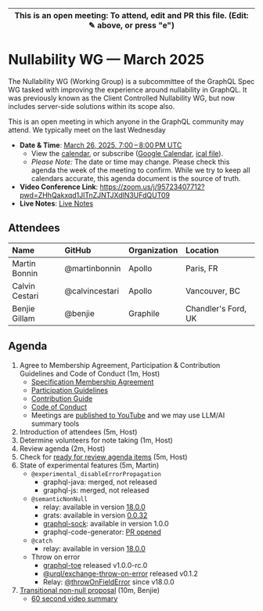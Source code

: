 | This is an open meeting: To attend, edit and PR this file. (Edit: ✎ above, or press "e") |
| ---------------------------------------------------------------------------------------- |

# Nullability WG — March 2025

The Nullability WG (Working Group) is a subcommittee of the GraphQL Spec WG
tasked with improving the experience around nullability in GraphQL. It was
previously known as the Client Controlled Nullability WG, but now includes
server-side solutions within its scope also.

This is an open meeting in which anyone in the GraphQL community may attend.
We typically meet on the last Wednesday


- **Date & Time**: [March 26, 2025, 7:00 – 8:00 PM UTC](https://www.timeanddate.com/worldclock/converter.html?iso=20250326T190000&p1=224&p2=179&p3=136&p4=268&p5=367&p6=438&p7=248&p8=240)
  - View the [calendar][], or subscribe ([Google Calendar][], [ical file][]).
  - _Please Note:_ The date or time may change. Please check this agenda the
    week of the meeting to confirm. While we try to keep all calendars accurate,
    this agenda document is the source of truth.
- **Video Conference Link**: https://zoom.us/j/95723407712?pwd=ZHhQakxqd1JlTnZJNTJXdlN3UFdQUT09
- **Live Notes**: [Live Notes][]

[calendar]: https://calendar.google.com/calendar/embed?src=linuxfoundation.org_ik79t9uuj2p32i3r203dgv5mo8%40group.calendar.google.com
[google calendar]: https://calendar.google.com/calendar?cid=bGludXhmb3VuZGF0aW9uLm9yZ19pazc5dDl1dWoycDMyaTNyMjAzZGd2NW1vOEBncm91cC5jYWxlbmRhci5nb29nbGUuY29t
[ical file]: https://calendar.google.com/calendar/ical/linuxfoundation.org_ik79t9uuj2p32i3r203dgv5mo8%40group.calendar.google.com/public/basic.ics
[live notes]: https://docs.google.com/document/d/1IwWB_JBgqFnKVNnXph1k0j3ZTrMzYR9n8fEaxR11Fj4/edit

## Attendees

<!-- prettier-ignore -->
| Name                 | GitHub        | Organization       | Location              |
| :------------------- | :------------ | :----------------- | :-------------------- |
| Martin Bonnin| @martinbonnin | Apollo | Paris, FR |
| Calvin Cestari | @calvincestari | Apollo | Vancouver, BC |
| Benjie Gillam        | @benjie       | Graphile           | Chandler's Ford, UK   |


## Agenda

1. Agree to Membership Agreement, Participation & Contribution Guidelines and Code of Conduct (1m, Host)
   - [Specification Membership Agreement](https://github.com/graphql/foundation)
   - [Participation Guidelines](https://github.com/graphql/graphql-wg#participation-guidelines)
   - [Contribution Guide](https://github.com/graphql/graphql-spec/blob/main/CONTRIBUTING.md)
   - [Code of Conduct](https://github.com/graphql/foundation/blob/master/CODE-OF-CONDUCT.md)
   - Meetings are [published to YouTube](https://www.youtube.com/@GraphQLFoundation/videos) and we may use LLM/AI summary tools
1. Introduction of attendees (5m, Host)
1. Determine volunteers for note taking (1m, Host)
1. Review agenda (2m, Host)
1. Check for [ready for review agenda items](https://github.com/graphql/nullability-wg/issues?q=is%3Aissue+is%3Aopen+label%3A%22Ready+for+review+%F0%9F%99%8C%22+sort%3Aupdated-desc) (5m, Host)
1. State of experimental features (5m, Martin)
   - `@experimental_disableErrorPropagation`
     - graphql-java: merged, not released
     - graphql-js: merged, not released
   - `@semanticNonNull`
     - relay: available in version [18.0.0](https://relay.dev/docs/guides/semantic-nullability/)
     - grats: available in version [0.0.32](https://grats.capt.dev/docs/guides/strict-semantic-nullability/)
     - [graphql-sock](https://github.com/graphile/graphql-sock): available in version 1.0.0
     - graphql-code-generator: [PR opened](https://github.com/dotansimha/graphql-code-generator/pull/10323)
   - `@catch`
     - relay: available in version [18.0.0](https://relay.dev/docs/guides/catch-directive/) 
   - Throw on error
     - [graphql-toe](https://github.com/graphile/graphql-toe) released v1.0.0-rc.0
     - [@urql/exchange-throw-on-error](https://github.com/urql-graphql/urql/blob/main/exchanges/throw-on-error) released v0.1.2
     - Relay: [@throwOnFieldError](https://relay.dev/docs/guides/throw-on-field-error-directive/) since v18.0.0
1. [Transitional non-null proposal](https://benjie.dev/graphql/nullability) (10m, Benjie)
   - [60 second video summary](https://youtu.be/gYnVaZz-19A)

